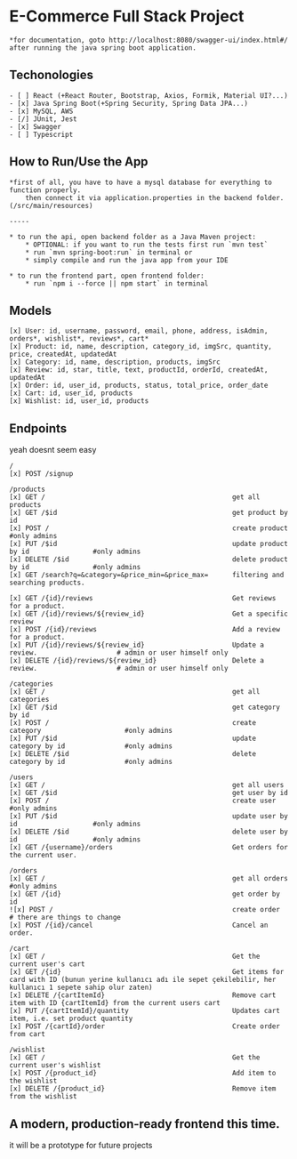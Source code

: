 # E-Commerce Full Stack Project 
    *for documentation, goto http://localhost:8080/swagger-ui/index.html#/ after running the java spring boot application.

## Techonologies
    - [ ] React (+React Router, Bootstrap, Axios, Formik, Material UI?...) 
    - [x] Java Spring Boot(+Spring Security, Spring Data JPA...)
    - [x] MySQL, AWS
    - [/] JUnit, Jest
    - [x] Swagger
    - [ ] Typescript

## How to Run/Use the App
    *first of all, you have to have a mysql database for everything to function properly.
        then connect it via application.properties in the backend folder.(/src/main/resources)
    
    -----

    * to run the api, open backend folder as a Java Maven project:
        * OPTIONAL: if you want to run the tests first run `mvn test`
        * run `mvn spring-boot:run` in terminal or
        * simply compile and run the java app from your IDE
    
    * to run the frontend part, open frontend folder:
        * run `npm i --force || npm start` in terminal

## Models
    [x] User: id, username, password, email, phone, address, isAdmin, orders*, wishlist*, reviews*, cart*
    [x] Product: id, name, description, category_id, imgSrc, quantity, price, createdAt, updatedAt
    [x] Category: id, name, description, products, imgSrc
    [x] Review: id, star, title, text, productId, orderId, createdAt, updatedAt
    [x] Order: id, user_id, products, status, total_price, order_date
    [x] Cart: id, user_id, products
    [x] Wishlist: id, user_id, products

## Endpoints
yeah doesnt seem easy

    /
    [x] POST /signup

    /products
    [x] GET /                                               get all products
    [x] GET /$id                                            get product by id
    [x] POST /                                              create product                      #only admins
    [x] PUT /$id                                            update product by id                #only admins
    [x] DELETE /$id                                         delete product by id                #only admins
    [x] GET /search?q=&category=&price_min=&price_max=      filtering and searching products.

    [x] GET /{id}/reviews                                   Get reviews for a product.
    [x] GET /{id}/reviews/${review_id}                      Get a specific review
    [x] POST /{id}/reviews                                  Add a review for a product.
    [x] PUT /{id}/reviews/${review_id}                      Update a review.                    # admin or user himself only
    [x] DELETE /{id}/reviews/${review_id}                   Delete a review.                    # admin or user himself only

    /categories
    [x] GET /                                               get all categories
    [x] GET /$id                                            get category by id
    [x] POST /                                              create category                     #only admins
    [x] PUT /$id                                            update category by id               #only admins
    [x] DELETE /$id                                         delete category by id               #only admins

    /users
    [x] GET /                                               get all users                       
    [x] GET /$id                                            get user by id                      
    [x] POST /                                              create user                         #only admins
    [x] PUT /$id                                            update user by id                   #only admins
    [x] DELETE /$id                                         delete user by id                   #only admins
    [x] GET /{username}/orders                              Get orders for the current user.

    /orders
    [x] GET /                                               get all orders                     #only admins
    [x] GET /{id}                                           get order by id
    ![x] POST /                                             create order                       # there are things to change
    [x] POST /{id}/cancel                                   Cancel an order.

    /cart
    [x] GET /                                               Get the current user's cart
    [x] GET /{id}                                           Get items for card with ID (bunun yerine kullanıcı adı ile sepet çekilebilir, her kullanıcı 1 sepete sahip olur zaten)
    [x] DELETE /{cartItemId}                                Remove cart item with ID {cartItemId} from the current users cart
    [x] PUT /{cartItemId}/quantity                          Updates cart item, i.e. set product quantity
    [x] POST /{cartId}/order                                Create order from cart

    /wishlist
    [x] GET /                                               Get the current user's wishlist
    [x] POST /{product_id}                                  Add item to the wishlist
    [x] DELETE /{product_id}                                Remove item from the wishlist


## A modern, production-ready frontend this time.
it will be a prototype for future projects